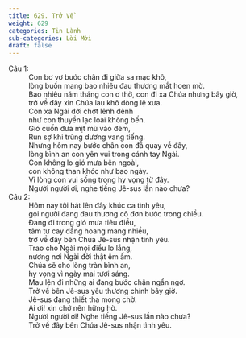 ```yaml
---
title: 629. Trở Về
weight: 629
categories: Tin Lành
sub-categories: Lời Mời
draft: false
---
```

<dl><dt>Câu 1:</dt><dd data-verse="1">Con bơ vơ bước chân đi giữa sa mạc khô, <br/>lòng buồn mang bao nhiêu đau thương mắt hoen mờ. <br/>Bao nhiêu năm tháng con ơ thờ, con đi xa Chúa nhưng bây giờ, <br/>trở về đây xin Chúa lau khô dòng lệ xưa. <br/>Con xa Ngài đời chợt lênh đênh <br/>như con thuyền lạc loài không bến. <br/>Gió cuốn đưa mịt mù vào đêm, <br/>Run sợ khi trùng dương vang tiếng. <br/>Nhưng hôm nay bước chân con đã quay về đây, <br/>lòng bình an con yên vui trong cánh tay Ngài. <br/>Con không lo gió mưa bên ngoài, <br/>con không than khóc như bao ngày. <br/>Vì lòng con vui sống trong hy vọng từ đây. <br/>Người người ơi, nghe tiếng Jê-sus lần nào chưa? </dd><dt>Câu 2:</dt><dd data-verse="2">Hôm nay tôi hát lên đây khúc ca tình yêu, <br/>gọi người đang đau thương cô đơn bước trong chiều. <br/>Ðang đi trong gió mưa tiêu điều, <br/>tâm tư cay đắng hoang mang nhiều, <br/>trở về đây bên Chúa Jê-sus nhận tình yêu. <br/>Trao cho Ngài mọi điều lo lắng, <br/>nương nơi Ngài đời thật êm ấm. <br/>Chúa sẽ cho lòng tràn bình an, <br/>hy vọng vì ngày mai tươi sáng. <br/>Mau lên đi những ai đang bước chân ngẩn ngơ. <br/>Trở về bên Jê-sus yêu thương chính bây giờ. <br/>Jê-sus đang thiết tha mong chờ. <br/>Ai ơi! xin chớ nên hững hờ. <br/>Người người ơi! Nghe tiếng Jê-sus lần nào chưa? <br/>Trở về đây bên Chúa Jê-sus nhận tình yêu. </dd></dl>